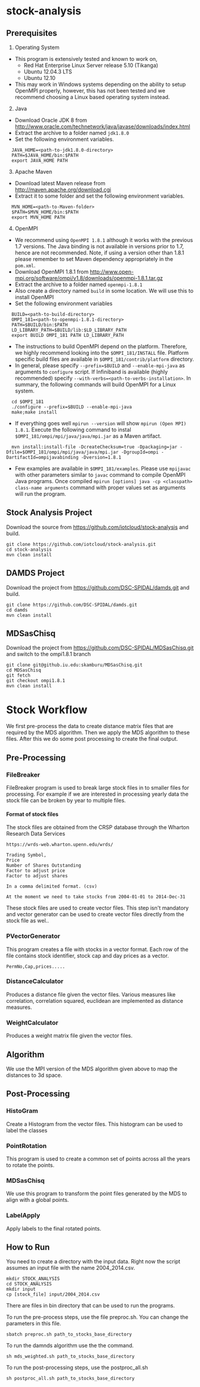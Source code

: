 # stock-analysis

Prerequisites
-----
1. Operating System
  * This program is extensively tested and known to work on,
    *  Red Hat Enterprise Linux Server release 5.10 (Tikanga)
    *  Ubuntu 12.04.3 LTS
    *  Ubuntu 12.10
  * This may work in Windows systems depending on the ability to setup OpenMPI properly, however, this has not been tested and we recommend choosing a Linux based operating system instead.
 
2. Java
  * Download Oracle JDK 8 from http://www.oracle.com/technetwork/java/javase/downloads/index.html
  * Extract the archive to a folder named `jdk1.8.0`
  * Set the following environment variables.
  ```
    JAVA_HOME=<path-to-jdk1.8.0-directory>
    PATH=$JAVA_HOME/bin:$PATH
    export JAVA_HOME PATH
  ```
3. Apache Maven
  * Download latest Maven release from http://maven.apache.org/download.cgi
  * Extract it to some folder and set the following environment variables.
  ```
    MVN_HOME=<path-to-Maven-folder>
    $PATH=$MVN_HOME/bin:$PATH
    export MVN_HOME PATH
  ```

4. OpenMPI
  * We recommend using `OpenMPI 1.8.1` although it works with the previous 1.7 versions. The Java binding is not available in versions prior to 1.7, hence are not recommended. Note, if using a version other than 1.8.1 please remember to set Maven dependency appropriately in the `pom.xml`.
  * Download OpenMPI 1.8.1 from http://www.open-mpi.org/software/ompi/v1.8/downloads/openmpi-1.8.1.tar.gz
  * Extract the archive to a folder named `openmpi-1.8.1`
  * Also create a directory named `build` in some location. We will use this to install OpenMPI
  * Set the following environment variables
  ```
    BUILD=<path-to-build-directory>
    OMPI_181=<path-to-openmpi-1.8.1-directory>
    PATH=$BUILD/bin:$PATH
    LD_LIBRARY_PATH=$BUILD/lib:$LD_LIBRARY_PATH
    export BUILD OMPI_181 PATH LD_LIBRARY_PATH
  ```
  * The instructions to build OpenMPI depend on the platform. Therefore, we highly recommend looking into the `$OMPI_181/INSTALL` file. Platform specific build files are available in `$OMPI_181/contrib/platform` directory.
  * In general, please specify `--prefix=$BUILD` and `--enable-mpi-java` as arguments to `configure` script. If Infiniband is available (highly recommended) specify `--with-verbs=<path-to-verbs-installation>`. In summary, the following commands will build OpenMPI for a Linux system.
  ```
    cd $OMPI_181
    ./configure --prefix=$BUILD --enable-mpi-java
    make;make install
  ```
  * If everything goes well `mpirun --version` will show `mpirun (Open MPI) 1.8.1`. Execute the following command to instal `$OMPI_181/ompi/mpi/java/java/mpi.jar` as a Maven artifact.
  ```
    mvn install:install-file -DcreateChecksum=true -Dpackaging=jar -Dfile=$OMPI_181/ompi/mpi/java/java/mpi.jar -DgroupId=ompi -DartifactId=ompijavabinding -Dversion=1.8.1
  ```
  * Few examples are available in `$OMPI_181/examples`. Please use `mpijavac` with other parameters similar to `javac` command to compile OpenMPI Java programs. Once compiled `mpirun [options] java -cp <classpath> class-name arguments` command with proper values set as arguments will run the program. 


Stock Analysis Project
----
Download the source from https://github.com/iotcloud/stock-analysis and build.

```
git clone https://github.com/iotcloud/stock-analysis.git
cd stock-analysis
mvn clean install
```

DAMDS Project
----
Download the project from https://github.com/DSC-SPIDAL/damds.git and build.

```
git clone https://github.com/DSC-SPIDAL/damds.git
cd damds
mvn clean install
```

MDSasChisq
----
Download the project from https://github.com/DSC-SPIDAL/MDSasChisq.git and switch to the ompi1.8.1 branch

```
git clone git@github.iu.edu:skamburu/MDSasChisq.git
cd MDSasChisq
git fetch
git checkout ompi1.8.1
mvn clean install
```

# Stock Workflow

We first pre-process the data to create distance matrix files that are required by the MDS algorithm. Then we apply the MDS algorithm to these files. After this we do some post processing to create the final output.

## Pre-Processing

### FileBreaker

FileBreaker program is used to break large stock files in to smaller files for processing. For example if we are interested in processing yearly data the stock file can be broken by year to multiple files.

#### Format of stock files

The stock files are obtained from the CRSP database through the Wharton Research Data Services

```
https://wrds-web.wharton.upenn.edu/wrds/
```

```
Trading Symbol,
Price
Number of Shares Outstanding
Factor to adjust price
Factor to adjust shares

In a comma delimited format. (csv)

At the moment we need to take stocks from 2004-01-01 to 2014-Dec-31
```
These stock files are used to create vector files. This step isn't mandatory and vector generator can be used to create vector files directly from the stock file as wel..

### PVectorGenerator

This program creates a file with stocks in a vector format. Each row of the file contains stock identifier, stock cap and day prices as a vector.

```
PermNo,Cap,prices.....
```

### DistanceCalculator

Produces a distance file given the vector files. Various measures like correlation, correlation squared, euclidean are implemented as distance measures.

### WeightCalculator

Produces a weight matrix file given the vector files.

## Algorithm

We use the MPI version of the MDS algorithm given above to map the distances to 3d space.

## Post-Processing

### HistoGram

Create a Histogram from the vector files. This histogram can be used to label the classes

### PointRotation

This program is used to create a common set of points across all the years to rotate the points.

### MDSasChisq

We use this program to transform the point files generated by the MDS to align with a global points.

### LabelApply

Apply labels to the final rotated points.

## How to Run

You need to create a directory with the input data. Right now the script assumes an input file with the name 2004_2014.csv. 
 
```
mkdir STOCK_ANALYSIS
cd STOCK_ANALYSIS
mkdir input
cp [stock_file] input/2004_2014.csv
```

There are files in bin directory that can be used to run the programs.

To run the pre-process steps, use the file preproc.sh. You can change the parameters in this file.

```
sbatch preproc.sh path_to_stocks_base_directory
```

To run the damnds algorithm use the the command.

```
sh mds_weighted.sh path_to_stocks_base_directory
```

To run the post-processing steps, use the postproc_all.sh

```
sh postproc_all.sh path_to_stocks_base_directory
```
